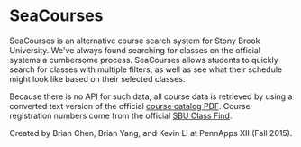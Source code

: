 # SeaCourses

SeaCourses is an alternative course search system for Stony Brook University. We've always found searching for classes on the official systems a cumbersome process. SeaCourses allows students to quickly search for classes with multiple filters, as well as see what their schedule might look like based on their selected classes.

Because there is no API for such data, all course data is retrieved by using a converted text version of the official [course catalog PDF](http://www.stonybrook.edu/registrar/class-schedules.shtml). Course registration numbers come from the official [SBU Class Find](http://classfind.stonybrook.edu/vufind/).

Created by Brian Chen, Brian Yang, and Kevin Li at PennApps XII (Fall 2015).